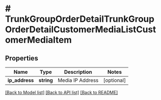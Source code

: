 # # TrunkGroupOrderDetailTrunkGroupOrderDetailCustomerMediaListCustomerMediaItem

## Properties

Name | Type | Description | Notes
------------ | ------------- | ------------- | -------------
**ip_address** | **string** | Media IP Address | [optional]

[[Back to Model list]](../../README.md#models) [[Back to API list]](../../README.md#endpoints) [[Back to README]](../../README.md)
